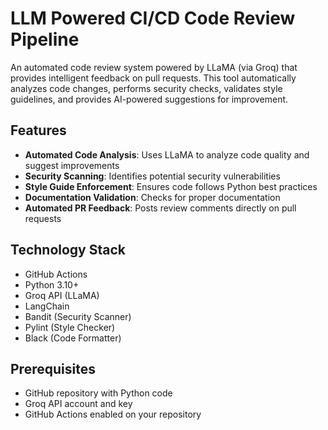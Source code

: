 # LLM Powered CI/CD Code Review Pipeline

An automated code review system powered by LLaMA (via Groq) that provides intelligent feedback on pull requests. This tool automatically analyzes code changes, performs security checks, validates style guidelines, and provides AI-powered suggestions for improvement.

## Features

- **Automated Code Analysis**: Uses LLaMA to analyze code quality and suggest improvements
- **Security Scanning**: Identifies potential security vulnerabilities
- **Style Guide Enforcement**: Ensures code follows Python best practices
- **Documentation Validation**: Checks for proper documentation
- **Automated PR Feedback**: Posts review comments directly on pull requests

## Technology Stack

- GitHub Actions
- Python 3.10+
- Groq API (LLaMA)
- LangChain
- Bandit (Security Scanner)
- Pylint (Style Checker)
- Black (Code Formatter)

## Prerequisites

- GitHub repository with Python code
- Groq API account and key
- GitHub Actions enabled on your repository
